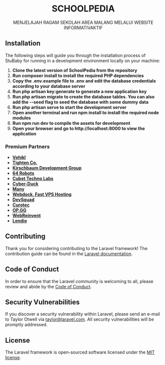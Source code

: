<h1 align="center">SCHOOLPEDIA </h1>

<p align="center">MENJELAJAH RAGAM SEKOLAH AREA MALANG MELALUI WEBSITE INFORMATIVAKTIF</p>

## Installation
The following steps will guide you through the installation process of StuBaby for running in a development environment locally on your machine:

1. **Clone the latest version of SchoolPedia from the repository**
2. **Run composer install to install the required PHP dependencies**
3. **Copy the .env.example file to .env and edit the database credentials according to your database server**
4. **Run php artisan key:generate to generate a new application key**
5. **Run php artisan migrate to create the database tables. You can also add the --seed flag to seed the database with some dummy data**
6. **Run php artisan serve to start the development server**
7. **Open another terminal and run npm install to install the required node modules**
8. **Run npm run dev to compile the assets for development**
9. **Open your browser and go to http://localhost:8000 to view the application**

### Premium Partners

- **[Vehikl](https://vehikl.com/)**
- **[Tighten Co.](https://tighten.co)**
- **[Kirschbaum Development Group](https://kirschbaumdevelopment.com)**
- **[64 Robots](https://64robots.com)**
- **[Cubet Techno Labs](https://cubettech.com)**
- **[Cyber-Duck](https://cyber-duck.co.uk)**
- **[Many](https://www.many.co.uk)**
- **[Webdock, Fast VPS Hosting](https://www.webdock.io/en)**
- **[DevSquad](https://devsquad.com)**
- **[Curotec](https://www.curotec.com/services/technologies/laravel/)**
- **[OP.GG](https://op.gg)**
- **[WebReinvent](https://webreinvent.com/?utm_source=laravel&utm_medium=github&utm_campaign=patreon-sponsors)**
- **[Lendio](https://lendio.com)**

## Contributing

Thank you for considering contributing to the Laravel framework! The contribution guide can be found in the [Laravel documentation](https://laravel.com/docs/contributions).

## Code of Conduct

In order to ensure that the Laravel community is welcoming to all, please review and abide by the [Code of Conduct](https://laravel.com/docs/contributions#code-of-conduct).

## Security Vulnerabilities

If you discover a security vulnerability within Laravel, please send an e-mail to Taylor Otwell via [taylor@laravel.com](mailto:taylor@laravel.com). All security vulnerabilities will be promptly addressed.

## License

The Laravel framework is open-sourced software licensed under the [MIT license](https://opensource.org/licenses/MIT).
